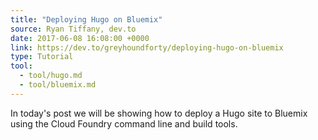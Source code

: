 ```yaml
---
title: "Deploying Hugo on Bluemix"
source: Ryan Tiffany, dev.to
date: 2017-06-08 16:08:00 +0000
link: https://dev.to/greyhoundforty/deploying-hugo-on-bluemix
type: Tutorial
tool:
  - tool/hugo.md
  - tool/bluemix.md
---
```

In today's post we will be showing how to deploy a Hugo site to Bluemix  using the Cloud Foundry command line and build tools.
